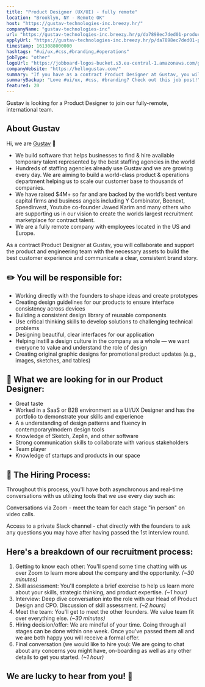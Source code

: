 ```yaml
---
title: "Product Designer (UX/UI) - fully remote"
location: "Brooklyn, NY - Remote OK"
host: "https://gustav-technologies-inc.breezy.hr/"
companyName: "gustav-technologies-inc"
url: "https://gustav-technologies-inc.breezy.hr/p/da7898ec7ded01-product-designer-ux-ui-fully-remote"
applyUrl: "https://gustav-technologies-inc.breezy.hr/p/da7898ec7ded01-product-designer-ux-ui-fully-remote/apply"
timestamp: 1613088000000
hashtags: "#ui/ux,#css,#branding,#operations"
jobType: "other"
logoUrl: "https://jobboard-logos-bucket.s3.eu-central-1.amazonaws.com/gustav-technologies-inc"
companyWebsite: "https://hellogustav.com/"
summary: "If you have as a contract Product Designer at Gustav, you will collaborate and support the product and engineering team with the necessary assets to build the best customer experience and communicate a clear, consistent brand story, Gustav-technologies-inc is looking for someone with your knowledge."
summaryBackup: "Love #ui/ux, #css, #branding? Check out this job post!"
featured: 20
---
```


Gustav is looking for a Product Designer to join our fully-remote, international team.

## About Gustav

Hi, we are [Gustav](https://www.hellogustav.com/) 👋

*   We build software that helps businesses to find & hire available temporary talent represented by the best staffing agencies in the world
*   Hundreds of staffing agencies already use Gustav and we are growing every day. We are aiming to build a world-class product & operations department helping us to scale our customer base to thousands of companies.
*   We have raised $4M+ so far and are backed by the world’s best venture capital firms and business angels including Y Combinator, Beenext, Speedinvest, Youtube co-founder Jawed Karim and many others who are supporting us in our vision to create the worlds largest recruitment marketplace for contract talent.
*   We are a fully remote company with employees located in the US and Europe.

As a contract Product Designer at Gustav, you will collaborate and support the product and engineering team with the necessary assets to build the best customer experience and communicate a clear, consistent brand story.

## ✏️ You will be responsible for:

*   Working directly with the founders to shape ideas and create prototypes
*   Creating design guidelines for our products to ensure interface consistency across devices
*   Building a consistent design library of reusable components
*   Use critical thinking skills to develop solutions to challenging technical problems
*   Designing beautiful, clear interfaces for our application
*   Helping instill a design culture in the company as a whole — we want everyone to value and understand the role of design
*   Creating original graphic designs for promotional product updates (e.g., images, sketches, and tables)

## 👀 What we are looking for in our Product Designer:

*   Great taste
*   Worked in a SaaS or B2B environment as a UI/UX Designer and has the portfolio to demonstrate your skills and experience
*   A a understanding of design patterns and fluency in contemporary/modern design tools
*   Knowledge of Sketch, Zeplin, and other software
*   Strong communication skills to collaborate with various stakeholders
*   Team player
*   Knowledge of startups and products in our space

## 🤔 The Hiring Process:

Throughout this process, you'll have both asynchronous and real-time conversations with us utilizing tools that we use every day such as:

Conversations via Zoom - meet the team for each stage "in person" on video calls.

Access to a private Slack channel - chat directly with the founders to ask any questions you may have after having passed the 1st interview round.

## Here's a breakdown of our recruitment process:

1.  Getting to know each other: You'll spend some time chatting with us over Zoom to learn more about the company and the opportunity. _(~30 minutes)_
2.  Skill assessment: You'll complete a brief exercise to help us learn more about your skills, strategic thinking, and product expertise. _(~1 hour)_
3.  Interview: Deep dive conversation into the role with our Head of Product Design and CPO. Discussion of skill assessment. _(~2 hours)_
4.  Meet the team: You'll get to meet the other founders. We value team fit over everything else. _(~30 minutes)_
5.  Hiring decision/offer: We are mindful of your time. Going through all stages can be done within one week. Once you've passed them all and we are both happy you will receive a formal offer.
6.  Final conversation (we would like to hire you): We are going to chat about any concerns you might have, on-boarding as well as any other details to get you started. _(~1 hour)_

## We are lucky to hear from you! 🥳
